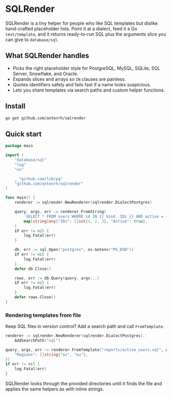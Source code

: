 # SQLRender

SQLRender is a tiny helper for people who like SQL templates but dislike hand-crafted placeholder lists. Point it at a dialect, feed it a Go `text/template`, and it returns ready-to-run SQL plus the arguments slice you can give to `database/sql`.

## What SQLRender handles

- Picks the right placeholder style for PostgreSQL, MySQL, SQLite, SQL Server, Snowflake, and Oracle.
- Expands slices and arrays so `IN` clauses are painless.
- Quotes identifiers safely and fails fast if a name looks suspicious.
- Lets you share templates via search paths and custom helper functions.

## Install

```bash
go get github.com/antonrh/sqlrender
```

## Quick start

```go
package main

import (
	"database/sql"
	"log"
	"os"

	_ "github.com/lib/pq"
	"github.com/antonrh/sqlrender"
)

func main() {
	renderer := sqlrender.NewRenderer(sqlrender.DialectPostgres)

	query, args, err := renderer.FromString(
		`SELECT * FROM users WHERE id IN {{ bind .IDs }} AND active = {{ bind .Active }}`,
		map[string]any{"IDs": []int{1, 2, 3}, "Active": true},
	)
	if err != nil {
		log.Fatal(err)
	}

	db, err := sql.Open("postgres", os.Getenv("PG_DSN"))
	if err != nil {
		log.Fatal(err)
	}
	defer db.Close()

	rows, err := db.Query(query, args...)
	if err != nil {
		log.Fatal(err)
	}
	defer rows.Close()
}
```

### Rendering templates from file

Keep SQL files in version control? Add a search path and call `FromTemplate`.

```go
renderer := sqlrender.NewRenderer(sqlrender.DialectPostgres).
	AddSearchPath("sql")

query, args, err := renderer.FromTemplate("reports/active_users.sql", map[string]any{
	"Regions": []string{"us", "eu"},
})
if err != nil {
	log.Fatal(err)
}
```

SQLRender looks through the provided directories until it finds the file and applies the same helpers as with inline strings.
